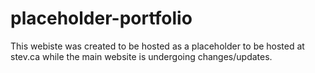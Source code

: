 # placeholder-portfolio

This webiste was created to be hosted as a placeholder to be hosted at stev.ca while the main website is undergoing changes/updates. 


